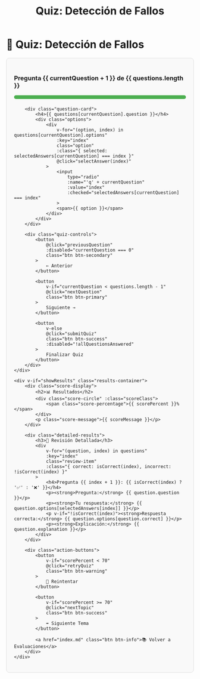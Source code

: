﻿---
title: "Quiz: Detección de Fallos"
description: "Evaluación sobre failure detectors y algoritmos de detección"
---

# 🚨 Quiz: Detección de Fallos

<div id="quiz-app">
    <div v-if="!showResults" class="quiz-container">
        <div class="quiz-header">
            <h3>Pregunta {{ currentQuestion + 1 }} de {{ questions.length }}</h3>
            <div class="progress-bar">
                <div class="progress-fill" :style="{ width: progressPercent + '%' }"></div>
            </div>
        </div>

        <div class="question-card">
            <h4>{{ questions[currentQuestion].question }}</h4>
            <div class="options">
                <div 
                    v-for="(option, index) in questions[currentQuestion].options" 
                    :key="index"
                    class="option"
                    :class="{ selected: selectedAnswers[currentQuestion] === index }"
                    @click="selectAnswer(index)"
                >
                    <input 
                        type="radio" 
                        :name="'q' + currentQuestion" 
                        :value="index"
                        :checked="selectedAnswers[currentQuestion] === index"
                    >
                    <span>{{ option }}</span>
                </div>
            </div>
        </div>

        <div class="quiz-controls">
            <button 
                @click="previousQuestion" 
                :disabled="currentQuestion === 0"
                class="btn btn-secondary"
            >
                ← Anterior
            </button>
            
            <button 
                v-if="currentQuestion < questions.length - 1"
                @click="nextQuestion"
                class="btn btn-primary"
            >
                Siguiente →
            </button>
            
            <button 
                v-else
                @click="submitQuiz"
                class="btn btn-success"
                :disabled="!allQuestionsAnswered"
            >
                Finalizar Quiz
            </button>
        </div>
    </div>

    <div v-if="showResults" class="results-container">
        <div class="score-display">
            <h2>📊 Resultados</h2>
            <div class="score-circle" :class="scoreClass">
                <span class="score-percentage">{{ scorePercent }}%</span>
            </div>
            <p class="score-message">{{ scoreMessage }}</p>
        </div>
        
        <div class="detailed-results">
            <h3>📝 Revisión Detallada</h3>
            <div 
                v-for="(question, index) in questions" 
                :key="index"
                class="review-item"
                :class="{ correct: isCorrect(index), incorrect: !isCorrect(index) }"
            >
                <h4>Pregunta {{ index + 1 }}: {{ isCorrect(index) ? '✅' : '❌' }}</h4>
                <p><strong>Pregunta:</strong> {{ question.question }}</p>
                <p><strong>Tu respuesta:</strong> {{ question.options[selectedAnswers[index]] }}</p>
                <p v-if="!isCorrect(index)"><strong>Respuesta correcta:</strong> {{ question.options[question.correct] }}</p>
                <p><strong>Explicación:</strong> {{ question.explanation }}</p>
            </div>
        </div>
        
        <div class="action-buttons">
            <button 
                v-if="scorePercent < 70" 
                @click="retryQuiz"
                class="btn btn-warning"
            >
                🔄 Reintentar
            </button>
            
            <button 
                v-if="scorePercent >= 70" 
                @click="nextTopic"
                class="btn btn-success"
            >
                ➡️ Siguiente Tema
            </button>
            
            <a href="index.md" class="btn btn-info">📚 Volver a Evaluaciones</a>
        </div>
    </div>
</div>

<script src="https://unpkg.com/vue@3/dist/vue.global.js"></script>
<script>
const { createApp, ref, computed } = Vue;

createApp({
    setup() {
        const questions = ref([
            {
                question: "¿Cuál es la principal limitación de los failure detectors en sistemas asíncronos?",
                options: [
                    "No pueden detectar ningún tipo de fallo",
                    "Es imposible distinguir entre un proceso lento y uno fallido",
                    "Solo funcionan en redes de alta velocidad",
                    "Requieren sincronización de relojes perfecta"
                ],
                correct: 1,
                explanation: "En sistemas asíncronos no hay límites de tiempo garantizados, por lo que un proceso que no responde podría estar lento o haber fallado."
            },
            {
                question: "En la clasificación de failure detectors, ¿qué significa 'Strong Completeness'?",
                options: [
                    "Ningún proceso correcto es sospechado",
                    "Todos los procesos correctos sospechan de cualquier proceso fallido",
                    "Solo un proceso correcto sospecha de procesos fallidos",
                    "Los fallos se detectan instantáneamente"
                ],
                correct: 1,
                explanation: "Strong Completeness requiere que eventualmente todos los procesos correctos sospechen de cualquier proceso que realmente haya fallado."
            },
            {
                question: "¿Qué ventaja principal tiene el φ-accrual failure detector sobre los heartbeat básicos?",
                options: [
                    "Usa menos ancho de banda",
                    "Proporciona valores de sospecha graduales en lugar de binarios",
                    "No requiere configuración",
                    "Funciona sin red"
                ],
                correct: 1,
                explanation: "φ-accrual produce un valor continuo de sospecha que se adapta a las condiciones de red, en lugar de una decisión binaria fallido/vivo."
            },
            {
                question: "En el protocolo SWIM, ¿qué sucede si el ping directo falla?",
                options: [
                    "El nodo se marca inmediatamente como fallido",
                    "Se reinicia el protocolo",
                    "Se realiza ping indirecto a través de k nodos aleatorios",
                    "Se espera al siguiente ciclo"
                ],
                correct: 2,
                explanation: "SWIM usa ping indirecto como segunda línea de defensa, pidiendo a otros nodos que verifiquen la conectividad antes de sospechar un fallo."
            },
            {
                question: "¿Cuál es el threshold típico de φ (phi) en production para φ-accrual?",
                options: [
                    "1.0 - 3.0",
                    "5.0 - 7.0", 
                    "8.0 - 12.0",
                    "15.0 - 20.0"
                ],
                correct: 2,
                explanation: "Valores de φ entre 8.0-12.0 proporcionan un buen balance entre detección rápida y falsos positivos en entornos de producción."
            },
            {
                question: "¿Por qué es importante agregar jitter a los heartbeats?",
                options: [
                    "Para mejorar la precisión",
                    "Para evitar thundering herd effects",
                    "Para ahorrar energía",
                    "Para mejorar la seguridad"
                ],
                correct: 1,
                explanation: "El jitter evita que todos los nodos envíen heartbeats simultáneamente, distribuyendo la carga de red y evitando congestión."
            },
            {
                question: "En SWIM, ¿qué información se propaga mediante gossip?",
                options: [
                    "Solo heartbeats",
                    "Información de membership (estado de nodos)",
                    "Datos de aplicación",
                    "Claves de encriptación"
                ],
                correct: 1,
                explanation: "SWIM usa gossip para propagar información de membership, permitiendo que los nodos se enteren de cambios en el estado del cluster."
            },
            {
                question: "¿Cuál es la complejidad de mensaje por nodo en SWIM?",
                options: [
                    "O(1)",
                    "O(log n)",
                    "O(n)",
                    "O(n²)"
                ],
                correct: 0,
                explanation: "SWIM mantiene complejidad O(1) por nodo, lo que lo hace escalable para clusters grandes, a diferencia de enfoques all-to-all."
            },
            {
                question: "¿Qué problema resuelve el 'incarnation number' en SWIM?",
                options: [
                    "Detección de fallos Byzantine",
                    "Prevenir falsos positivos cuando un nodo se recupera",
                    "Ordenamiento de mensajes",
                    "Balanceo de carga"
                ],
                correct: 1,
                explanation: "El incarnation number permite que un nodo que se recupera 'refute' sospechas sobre sí mismo, previniendo falsos positivos persistentes."
            },
            {
                question: "¿Cuál es la principal métrica para evaluar un failure detector?",
                options: [
                    "Throughput de mensajes",
                    "Trade-off entre detection time y false positive rate",
                    "Uso de memoria",
                    "Compatibilidad con protocolos"
                ],
                correct: 1,
                explanation: "Los failure detectors se evalúan principalmente por qué tan rápido detectan fallos reales vs. qué tan frecuentemente reportan falsos positivos."
            }
        ]);

        const currentQuestion = ref(0);
        const selectedAnswers = ref(new Array(questions.value.length).fill(null));
        const showResults = ref(false);

        const progressPercent = computed(() => {
            return ((currentQuestion.value + 1) / questions.value.length) * 100;
        });

        const allQuestionsAnswered = computed(() => {
            return selectedAnswers.value.every(answer => answer !== null);
        });

        const scorePercent = computed(() => {
            if (!showResults.value) return 0;
            const correct = selectedAnswers.value.filter((answer, index) => 
                answer === questions.value[index].correct
            ).length;
            return Math.round((correct / questions.value.length) * 100);
        });

        const scoreClass = computed(() => {
            const score = scorePercent.value;
            if (score >= 90) return 'excellent';
            if (score >= 80) return 'very-good';
            if (score >= 70) return 'good';
            if (score >= 60) return 'regular';
            return 'insufficient';
        });

        const scoreMessage = computed(() => {
            const score = scorePercent.value;
            if (score >= 90) return "🏆 ¡Excelente! Dominas los conceptos de detección de fallos.";
            if (score >= 80) return "🥇 ¡Muy bien! Tienes una comprensión sólida.";
            if (score >= 70) return "✅ ¡Bien! Has alcanzado el nivel mínimo requerido.";
            if (score >= 60) return "⚠️ Regular. Te recomendamos revisar el material.";
            return "❌ Necesitas estudiar más antes de continuar.";
        });

        function selectAnswer(index) {
            selectedAnswers.value[currentQuestion.value] = index;
        }

        function nextQuestion() {
            if (currentQuestion.value < questions.value.length - 1) {
                currentQuestion.value++;
            }
        }

        function previousQuestion() {
            if (currentQuestion.value > 0) {
                currentQuestion.value--;
            }
        }

        function submitQuiz() {
            if (!allQuestionsAnswered.value) {
                alert('Por favor responde todas las preguntas antes de finalizar.');
                return;
            }
            showResults.value = true;
        }

        function isCorrect(index) {
            return selectedAnswers.value[index] === questions.value[index].correct;
        }

        function retryQuiz() {
            currentQuestion.value = 0;
            selectedAnswers.value = new Array(questions.value.length).fill(null);
            showResults.value = false;
        }

        function nextTopic() {
            window.location.href = 'consenso-quiz.md';
        }

        return {
            questions,
            currentQuestion,
            selectedAnswers,
            showResults,
            progressPercent,
            allQuestionsAnswered,
            scorePercent,
            scoreClass,
            scoreMessage,
            selectAnswer,
            nextQuestion,
            previousQuestion,
            submitQuiz,
            isCorrect,
            retryQuiz,
            nextTopic
        };
    }
}).mount('#quiz-app');
</script>

<style>
.quiz-container, .results-container {
    max-width: 800px;
    margin: 0 auto;
    padding: 20px;
    border: 1px solid #ddd;
    border-radius: 8px;
    background-color: #f9f9f9;
}

.quiz-header {
    margin-bottom: 20px;
}

.progress-bar {
    width: 100%;
    height: 10px;
    background-color: #e0e0e0;
    border-radius: 5px;
    overflow: hidden;
    margin-top: 10px;
}

.progress-fill {
    height: 100%;
    background-color: #4caf50;
    transition: width 0.3s ease;
}

.question-card {
    margin-bottom: 20px;
    padding: 20px;
    background: white;
    border-radius: 6px;
    box-shadow: 0 2px 4px rgba(0,0,0,0.1);
}

.question-card h4 {
    margin-bottom: 15px;
    color: #333;
}

.options {
    display: flex;
    flex-direction: column;
    gap: 10px;
}

.option {
    display: flex;
    align-items: center;
    padding: 12px;
    border: 2px solid #ddd;
    border-radius: 6px;
    cursor: pointer;
    transition: all 0.2s;
    background: white;
}

.option:hover {
    border-color: #2196f3;
    background-color: #f0f8ff;
}

.option.selected {
    border-color: #4caf50;
    background-color: #e8f5e8;
}

.option input[type="radio"] {
    margin-right: 12px;
}

.quiz-controls {
    display: flex;
    justify-content: space-between;
    margin-top: 20px;
}

.btn {
    padding: 10px 20px;
    border: none;
    border-radius: 5px;
    cursor: pointer;
    font-size: 16px;
    text-decoration: none;
    display: inline-block;
    transition: background-color 0.2s;
}

.btn-primary { background-color: #2196f3; color: white; }
.btn-secondary { background-color: #6c757d; color: white; }
.btn-success { background-color: #4caf50; color: white; }
.btn-warning { background-color: #ff9800; color: white; }
.btn-info { background-color: #17a2b8; color: white; }

.btn:disabled {
    background-color: #ccc;
    cursor: not-allowed;
}

.score-display {
    text-align: center;
    margin-bottom: 30px;
}

.score-circle {
    width: 120px;
    height: 120px;
    border-radius: 50%;
    border: 8px solid;
    display: flex;
    align-items: center;
    justify-content: center;
    margin: 20px auto;
    font-size: 24px;
    font-weight: bold;
    background-color: white;
}

.score-circle.excellent { border-color: #4caf50; color: #4caf50; }
.score-circle.very-good { border-color: #8bc34a; color: #8bc34a; }
.score-circle.good { border-color: #ffc107; color: #ffc107; }
.score-circle.regular { border-color: #ff9800; color: #ff9800; }
.score-circle.insufficient { border-color: #f44336; color: #f44336; }

.review-item {
    margin-bottom: 20px;
    padding: 15px;
    border-radius: 5px;
    border-left: 4px solid;
}

.review-item.correct {
    border-left-color: #4caf50;
    background-color: #f1f8e9;
}

.review-item.incorrect {
    border-left-color: #f44336;
    background-color: #ffebee;
}

.action-buttons {
    text-align: center;
    margin-top: 30px;
}

.action-buttons .btn {
    margin: 0 10px;
}
</style>

